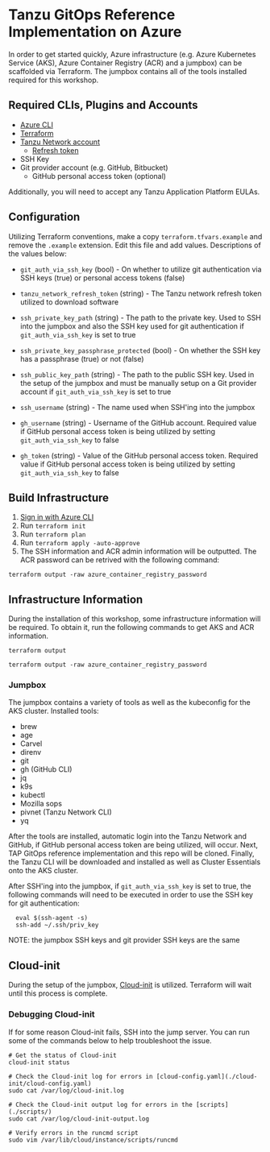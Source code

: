 # Tanzu GitOps Reference Implementation on Azure

In order to get started quickly, Azure infrastructure (e.g. Azure Kubernetes Service (AKS), Azure Container Registry (ACR) and a jumpbox) can be scaffolded via Terraform. The jumpbox contains all of the tools installed required for this workshop.

## Required CLIs, Plugins and Accounts

- [Azure CLI](https://docs.microsoft.com/en-us/cli/azure/install-azure-cli)
- [Terraform](https://www.terraform.io/)
- [Tanzu Network account](https://network.tanzu.vmware.com/)
  - [Refresh token](https://network.tanzu.vmware.com/users/dashboard/edit-profile)
- SSH Key
- Git provider account (e.g. GitHub, Bitbucket)
  - GitHub personal access token (optional)

Additionally, you will need to accept any Tanzu Application Platform EULAs.

## Configuration

Utilizing Terraform conventions, make a copy `terraform.tfvars.example` and remove the `.example` extension. Edit this file and add values. Descriptions of the values below:

- `git_auth_via_ssh_key` (bool) - On whether to utilize git authentication via SSH keys (true) or personal access tokens (false)
- `tanzu_network_refresh_token` (string) - The Tanzu network refresh token utilized to download software
- `ssh_private_key_path` (string) - The path to the private key. Used to SSH into the jumpbox and also the SSH key used for git authentication if `git_auth_via_ssh_key` is set to true
- `ssh_private_key_passphrase_protected` (bool) - On whether the SSH key has a passphrase (true) or not (false)
- `ssh_public_key_path` (string) - The path to the public SSH key. Used in the setup of the jumpbox and must be manually setup on a Git provider account if `git_auth_via_ssh_key` is set to true
- `ssh_username` (string) - The name used when SSH'ing into the jumpbox

- `gh_username` (string) - Username of the GitHub account. Required value if GitHub personal access token is being utilized by setting `git_auth_via_ssh_key` to false
- `gh_token` (string) - Value of the GitHub personal access token. Required value if GitHub personal access token is being utilized by setting `git_auth_via_ssh_key` to false


## Build Infrastructure

1. [Sign in with Azure CLI](https://docs.microsoft.com/en-us/cli/azure/authenticate-azure-cli)
1. Run `terraform init`
1. Run `terraform plan`
1. Run `terraform apply -auto-approve`
1. The SSH information and ACR admin information will be outputted. The ACR password can be retrived with the following command:
```
terraform output -raw azure_container_registry_password
```

## Infrastructure Information

During the installation of this workshop, some infrastructure information will be required. To obtain it, run the following commands to get AKS and ACR information.

```console
terraform output

terraform output -raw azure_container_registry_password
```

### Jumpbox

The jumpbox contains a variety of tools as well as the kubeconfig for the AKS cluster. Installed tools:

- brew
- age
- Carvel
- direnv
- git
- gh (GitHub CLI)
- jq
- k9s
- kubectl
- Mozilla sops
- pivnet (Tanzu Network CLI)
- yq

After the tools are installed, automatic login into the Tanzu Network and GitHub, if GitHub personal access token are being utilized, will occur. Next, TAP GitOps reference implementation and this repo will be cloned. Finally, the Tanzu CLI will be downloaded and installed as well as Cluster Essentials onto the AKS cluster.

After SSH'ing into the jumpbox, if `git_auth_via_ssh_key` is set to true, the following commands will need to be executed in order to use the SSH key for git authentication:

```console
  eval $(ssh-agent -s)
  ssh-add ~/.ssh/priv_key
```

NOTE: the jumpbox SSH keys and git provider SSH keys are the same

## Cloud-init

During the setup of the jumpbox, [Cloud-init](https://cloudinit.readthedocs.io/) is utilized. Terraform will wait until this process is complete.

### Debugging Cloud-init

If for some reason Cloud-init fails, SSH into the jump server. You can run some of the commands below to help troubleshoot the issue.

```console
# Get the status of Cloud-init
cloud-init status

# Check the Cloud-init log for errors in [cloud-config.yaml](./cloud-init/cloud-config.yaml)
sudo cat /var/log/cloud-init.log

# Check the Cloud-init output log for errors in the [scripts](./scripts/)
sudo cat /var/log/cloud-init-output.log

# Verify errors in the runcmd script
sudo vim /var/lib/cloud/instance/scripts/runcmd
```

